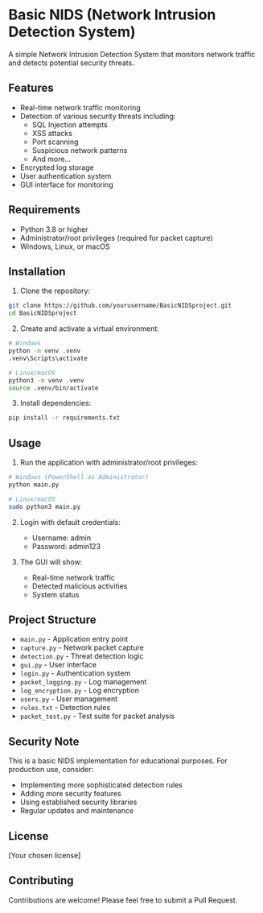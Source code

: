 # Basic NIDS (Network Intrusion Detection System)

A simple Network Intrusion Detection System that monitors network traffic and detects potential security threats.

## Features

- Real-time network traffic monitoring
- Detection of various security threats including:
  - SQL Injection attempts
  - XSS attacks
  - Port scanning
  - Suspicious network patterns
  - And more...
- Encrypted log storage
- User authentication system
- GUI interface for monitoring

## Requirements

- Python 3.8 or higher
- Administrator/root privileges (required for packet capture)
- Windows, Linux, or macOS

## Installation

1. Clone the repository:
```bash
git clone https://github.com/yourusername/BasicNIDSproject.git
cd BasicNIDSproject
```

2. Create and activate a virtual environment:
```bash
# Windows
python -m venv .venv
.venv\Scripts\activate

# Linux/macOS
python3 -m venv .venv
source .venv/bin/activate
```

3. Install dependencies:
```bash
pip install -r requirements.txt
```

## Usage

1. Run the application with administrator/root privileges:
```bash
# Windows (PowerShell as Administrator)
python main.py

# Linux/macOS
sudo python3 main.py
```

2. Login with default credentials:
   - Username: admin
   - Password: admin123

3. The GUI will show:
   - Real-time network traffic
   - Detected malicious activities
   - System status

## Project Structure

- `main.py` - Application entry point
- `capture.py` - Network packet capture
- `detection.py` - Threat detection logic
- `gui.py` - User interface
- `login.py` - Authentication system
- `packet_logging.py` - Log management
- `log_encryption.py` - Log encryption
- `users.py` - User management
- `rules.txt` - Detection rules
- `packet_test.py` - Test suite for packet analysis

## Security Note

This is a basic NIDS implementation for educational purposes. For production use, consider:
- Implementing more sophisticated detection rules
- Adding more security features
- Using established security libraries
- Regular updates and maintenance

## License

[Your chosen license]

## Contributing

Contributions are welcome! Please feel free to submit a Pull Request. 